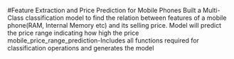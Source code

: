 #Feature Extraction and Price Prediction for Mobile Phones
Built a Multi-Class classification model to find the relation between features of a mobile phone(RAM, Internal Memory etc) and its selling price. Model will predict the price range indicating how high the price
mobile_price_range_prediction-Includes all functions required for classification operations and generates the model
